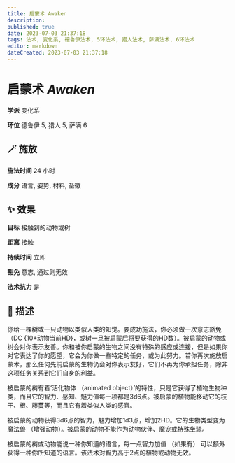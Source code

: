 ```yaml
---
title: 启蒙术 Awaken
description: 
published: true
date: 2023-07-03 21:37:18
tags: 法术, 变化系, 德鲁伊法术, 5环法术, 猎人法术, 萨满法术, 6环法术
editor: markdown
dateCreated: 2023-07-03 21:37:18
---
```


# **启蒙术** *Awaken*

**学派** 变化系 

**环位** 德鲁伊 5, 猎人 5, 萨满 6

## 🪄 施放

**施法时间** 24 小时

**成分** 语言, 姿势, 材料, 圣徽

## ✨ 效果 

**目标** 接触到的动物或树 

**距离** 接触  

**持续时间** 立即 

**豁免** 意志, 通过则无效

**法术抗力** 是

## 📖 描述

你给一棵树或一只动物以类似人类的知觉。要成功施法，你必须做一次意志豁免 （DC {10+动物当前HD}，或树一旦被启蒙后将要获得的HD数）。被启蒙的动物或树会对你表示友善。你和被你启蒙的生物之间没有特殊的感应或连接，但是如果你对它表达了你的愿望，它会为你做一些特定的任务，或为此努力。若你再次施放启蒙术，那么任何先前启蒙的生物仍会对你表示友好，它们不再为你承担任务，除非这项任务关系到它们自身的利益。

被启蒙的树有着‘活化物体 （animated object）’的特性，只是它获得了植物生物种类，而且它的智力、感知、魅力值每一项都是3d6点。被启蒙的植物能移动它的枝干、根、藤蔓等，而且它有着类似人类的感官。

被启蒙的动物获得3d6点的智力，魅力增加1d3点，增加2HD。它的生物类型变为魔法兽 （增强动物）。被启蒙的动物不能作为动物伙伴、魔宠或特殊坐骑。

被启蒙的树或动物能说一种你知道的语言，每一点智力加值 （如果有） 可以额外获得一种你所知道的语言。该法术对智力高于2点的植物或动物无效。
    